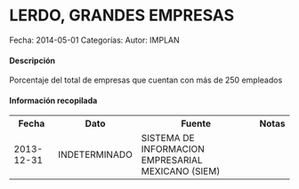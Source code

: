 LERDO, GRANDES EMPRESAS
=====

Fecha: 2014-05-01
Categorías: 
Autor: IMPLAN

#### Descripción

Porcentaje del total de empresas que cuentan con más de 250 empleados

#### Información recopilada

<table class="table table-hover table-bordered">
  <tr><th>Fecha</th><th>Dato</th><th>Fuente</th><th>Notas</th></tr>
  <tr><td>2013-12-31</td><td>INDETERMINADO</td><td>SISTEMA DE INFORMACION EMPRESARIAL MEXICANO (SIEM)</td><td></td></tr>
</table>
